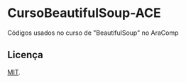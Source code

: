 # CursoBeautifulSoup-ACE
Códigos usados no curso de "BeautifulSoup" no AraComp

## Licença
[MIT](LICENSE).
